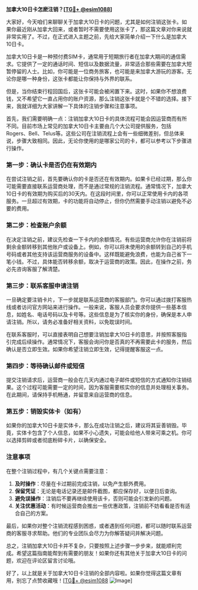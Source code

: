 **加拿大10日卡怎麽注销？[[TG💪+ @esim1088](https://t.me/s/esim1088)]**

大家好，今天咱们来聊聊关于加拿大10日卡的问题，尤其是如何注销这张卡。如果你最近刚从加拿大回来，或者暂时不需要使用这张卡了，那这篇文章对你来说就非常实用了。不过，在正式进入主题之前，先给大家简单介绍一下什么是加拿大10日卡。

加拿大10日卡是一种预付费SIM卡，通常用于短期旅行者在加拿大期间的通信需求。它提供了一定的通话时间、短信以及数据流量，非常适合那些需要在加拿大短暂停留的人士。比如，你可能是一位商务旅客，也可能是来加拿大游玩的游客。无论你是哪一种身份，这张卡都能让你保持与外界的联系。

但是，当你结束行程回国后，这张卡可能会被闲置下来。这时，如果你不想浪费钱，又不希望它一直占用你的账户资源，那么注销这张卡就是个不错的选择。接下来，我就详细为大家讲解一下具体的注销步骤和注意事项。

首先，我们需要明确一点：注销加拿大10日卡的具体流程可能会因运营商而有所不同。目前市场上常见的加拿大10日卡主要由几个大公司提供服务，包括Rogers、Bell、Telus等。这些公司在注销流程上会有一些细微差别，但总体来说，步骤大致相同。因此，无论你使用的是哪家公司的卡，都可以参考以下步骤进行操作。

### 第一步：确认卡是否仍在有效期内

在尝试注销之前，首先要确认你的卡是否还在有效期内。如果卡已经过期，那么你可能需要直接联系运营商处理，而不是通过常规的注销流程。通常情况下，加拿大10日卡的有效期为购买后的30天内。在这段时间里，你可以正常使用卡内的各项服务。一旦超过有效期，卡的功能将自动停止，但你仍然需要手动注销以避免不必要的费用。

### 第二步：检查账户余额

在决定注销之前，建议先检查一下卡内的余额情况。有些运营商允许你在注销前将剩余金额转移到其他账户或设备上。例如，你可以将未使用的余额转到自己的手机号码或者其他支持该运营商服务的设备中。这样既能避免浪费，也能为自己省下一笔小钱。不过，具体能否转移余额，取决于运营商的政策。因此，在操作之前，务必先咨询客服了解清楚。

### 第三步：联系客服申请注销

一旦确定要注销卡片，下一步就是联系运营商的客服部门。你可以通过拨打客服热线或者访问官方网站来进行操作。一般来说，客服人员会要求你提供一些基本信息，如姓名、电话号码以及卡号等。这些信息是为了核实你的身份，确保是本人申请注销。所以，请务必准备好相关资料，以免耽误时间。

在联系客服时，可以直接表明自己想要注销加拿大10日卡的意思，并按照客服指引完成后续操作。通常情况下，客服会询问你是否真的不再需要此卡的服务，然后确认是否立即生效。如果你希望注销立即生效，记得提醒客服这一点。

### 第四步：等待确认邮件或短信

提交注销请求后，运营商一般会在几天内通过电子邮件或短信的方式通知你注销结果。这个过程可能需要一定的时间，因为客服需要核实你的信息并处理相关事务。在此期间，请保持手机畅通，并留意来自运营商的信息。

### 第五步：销毁实体卡（如有）

如果你的加拿大10日卡是实体卡，那么在成功注销之后，建议将其妥善销毁。毕竟，实体卡包含了个人信息，如果不小心遗失，可能会给他人带来可乘之机。你可以选择剪碎或者彻底粉碎卡片，以确保安全。

### 注意事项

在整个注销过程中，有几个关键点需要注意：

1. **及时操作**：尽量在卡过期前完成注销，以免产生额外费用。
2. **保留凭证**：无论是电话记录还是邮件截图，都应保存好，以便日后查询。
3. **避免误操作**：注销后不要再继续使用该卡，否则可能会引发新的问题。
4. **关注优惠活动**：有时候运营商会推出一些优惠政策，注销前不妨看看是否有适合自己的方案。

最后，如果你对整个注销流程感到困惑，或者遇到任何问题，都可以随时联系运营商的客服寻求帮助。他们的专业团队会尽力为你解答疑问并解决问题。

总之，注销加拿大10日卡并不复杂，只要按照上述步骤一步步来，就能顺利完成。希望这篇指南能帮到有需要的朋友！如果你还有其他关于加拿大10日卡的问题，欢迎在评论区留言讨论哦。

好了，以上就是关于加拿大10日卡注销的全部内容啦。如果你觉得这篇文章有用，别忘了点赞收藏哦！[[TG💪+ @esim1088](https://t.me/s/esim1088) ![Image](https://i.postimg.cc/4NQfJmqS/Snipaste-2025-05-13-00-14-12.png)]